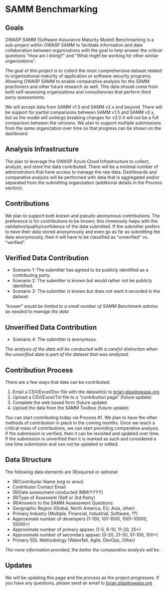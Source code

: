 # SAMM Benchmarking

## Goals
OWASP SAMM (Software Assurance Maturity Model) Benchmarking is a sub-project within OWASP SAMM to facilitate information and data collaboration between organizations with the goal to help answer the critical questions "How am I doing?" and "What might be working for other similar organizations". 

The goal of this project is to collect the most comprehensive dataset related to organizational maturity of application or software security programs. Allowing OWASP SAMM to enable comparative analysis for the SAMM practioners and other future research as well. This data should come from both self-assessing organizations and consultancies that perform third party assessments. 

We will accept data from SAMM v1.5 and SAMM v2.x and beyond. There will be support for partial comparisons between SAMM v1.5 and SAMM v2.x, but as the model will undergo breaking changes for v2.0 it will not be a full comparison between the versions. We plan to support multiple submissions from the same organization over time so that progress can be shown on the dashboard.

## Analysis Infrastructure 
The plan to leverage the OWASP Azure Cloud Infrastructure to collect, analyze, and store the data contributed. There will be a minimal number of administrators that have access to manage the raw data. Dashboards and comparative analysis will be performed with data that is aggregated and/or separated from the submitting organization (additional details in the Process section). 


## Contributions
We plan to support both known and pseudo-anonymous contributions. The preference is for contributions to be known; this immensely helps with the validation/quality/confidence of the data submitted. If the submitter prefers to have their data stored anonymously and even go as far as submitting the data anonymously, then it will have to be classified as “unverified” vs. “verified”.


## Verified Data Contribution
- Scenario 1: The submitter has agreed to be publicly identified as a contributing party.
- Scenario 2: The submitter is known but would rather not be publicly identified.
- Scenario 3: The submitter is known but does not want it recorded in the dataset.

*"known" would be limited to a small number of SAMM Benchmark admins as needed to manage the data*

## Unverified Data Contribution
- Scenario 4: The submitter is anonymous.

*The analysis of the data will be conducted with a careful distinction when the unverified data is part of the dataset that was analyzed.*


## Contribution Process
There are a few ways that data can be contributed:
1.	Email a CSV/Excel/Doc file with the dataset(s) to brian.glas@owasp.org
2.	Upload a CSV/Excel/Txt file to a “contribution page” (future update)
3.  Complete the web based form (future update)
4.	Upload the data from the SAMM Toolbox (future update)

You can start contributing today via Process #1. We plan to have the other methods of contribution in place in the coming months. Once we reach a critical mass of contributions, we can start providing comparative analysis. If the submission is verified, then it can be revisited and updated over time. If the submission is unverified then it is marked as such and considered a one time submission and can not be updated or edited.


## Data Structure
The following data elements are (R)equired or optional:

* (R)Contributor Name (org or anon)
* Contributor Contact Email
* (R)Date assessment conducted (MM/YYYY)
* (R)Type of Assessent (Self or 3rd Party)
* (R)Answers to the SAMM Assessment Questions 
* Geographic Region (Global, North America, EU, Asia, other)
* Primary Industry (Multiple, Financial, Industrial, Software, ??)
* Approximate number of developers (1-100, 101-1000, 1001-10000, 10000+)
* Approximate number of primary appsec (1-5, 6-10, 11-20, 20+)
* Approximate number of secondary appsec (0-20, 21-50, 51-100, 100+)
* Primary SDL Methodology (Waterfall, Agile, DevOps, Other)

*The more information provided, the better the comparative analysis will be.*


## Updates
We will be updating this page and the process as the project progresses.
If you have any questions, please send an email to brian.glas@owasp.org 






